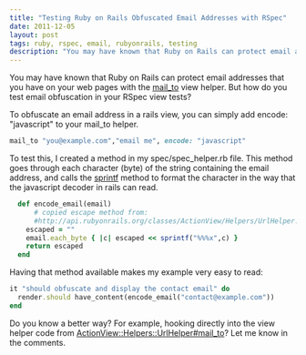 ```yaml
---
title: "Testing Ruby on Rails Obfuscated Email Addresses with RSpec"
date: 2011-12-05
layout: post
tags: ruby, rspec, email, rubyonrails, testing
description: "You may have known that Ruby on Rails can protect email addresses that you have on your web pages with the [mail_to](http://api.rubyonrails.org/classes/ActionView/Helpers/UrlHelper.html#method-i-mail_to) view helper. But how do you test email obfuscation in your RSpec view tests?"
---
```

You may have known that Ruby on Rails can protect email addresses that you have on your web pages with the [mail_to](http://api.rubyonrails.org/classes/ActionView/Helpers/UrlHelper.html#method-i-mail_to) view helper. But how do you test email obfuscation in your RSpec view tests?

To obfuscate an email address in a rails view, you can simply add encode: "javascript" to your mail_to helper.

```ruby
mail_to "you@example.com","email me", encode: "javascript"
```

To test this, I created a method in my spec/spec_helper.rb file. This method goes through each character (byte) of the string containing the email address, and calls the [sprintf](http://apidock.com/ruby/Kernel/sprintf) method to format the character in the way that the javascript decoder in rails can read.

```ruby
  def encode_email(email)
      # copied escape method from:
      #http://api.rubyonrails.org/classes/ActionView/Helpers/UrlHelper.html#method-i-mail_to
    escaped = ""
    email.each_byte { |c| escaped << sprintf("%%%x",c) }
    return escaped
  end
```

Having that method available makes my example very easy to read:
```ruby
it "should obfuscate and display the contact email" do
  render.should have_content(encode_email("contact@example.com"))
end
```

Do you know a better way? For example, hooking directly into the view helper code from [ActionView::Helpers::UrlHelper#mail_to](http://api.rubyonrails.org/classes/ActionView/Helpers/UrlHelper.html#method-i-mail_to)? Let me know in the comments.

